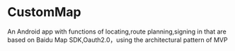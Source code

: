 # CustomMap
An Android app with functions of locating,route planning,signing in that are based on Baidu Map SDK,Oauth2.0，using
the architectural pattern of MVP

